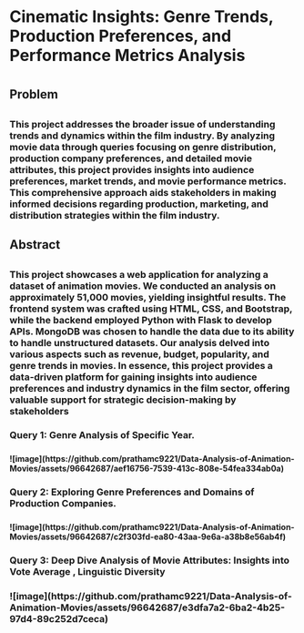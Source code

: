 <h1> Cinematic Insights: Genre Trends, Production Preferences, and Performance Metrics Analysis <h1/>
<h2> Problem <h2/>
<h3>This project addresses the broader issue of understanding trends and dynamics within the film industry. By analyzing movie data through queries focusing on genre distribution, production company preferences, and detailed movie attributes, this project provides insights into audience preferences, market trends, and movie performance metrics. This comprehensive approach aids stakeholders in making informed decisions regarding production, marketing, and distribution strategies within the film industry.<h3/>
<h2> Abstract <h2/>
<h3> This project showcases a web application for analyzing a dataset of animation movies. We conducted an analysis on approximately 51,000 movies, yielding insightful results. The frontend system was crafted using HTML, CSS, and Bootstrap, while the backend employed Python with Flask to develop APIs. MongoDB was chosen to handle the data due to its ability to handle unstructured datasets. Our analysis delved into various aspects such as revenue, budget, popularity, and genre trends in movies. In essence, this project provides a data-driven platform for gaining insights into audience preferences and industry dynamics in the film sector, offering valuable support for strategic decision-making by stakeholders <h3/>

<h3>Query 1: Genre Analysis of Specific Year.<h3/>
<h4>![image](https://github.com/prathamc9221/Data-Analysis-of-Animation-Movies/assets/96642687/aef16756-7539-413c-808e-54fea334ab0a)<h4/>

<h3>Query 2: Exploring Genre Preferences and Domains of Production Companies.<h3/>
<h4>![image](https://github.com/prathamc9221/Data-Analysis-of-Animation-Movies/assets/96642687/c2f303fd-ea80-43aa-9e6a-a38b8e56ab4f)<h4/>

<h3>Query 3: Deep Dive Analysis of Movie Attributes: Insights into Vote Average , Linguistic Diversity<h3/>
![image](https://github.com/prathamc9221/Data-Analysis-of-Animation-Movies/assets/96642687/e3dfa7a2-6ba2-4b25-97d4-89c252d7ceca)
